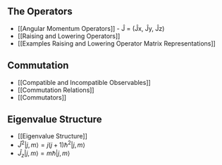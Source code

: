 ## The Operators
- [[Angular Momentum Operators]] - Ĵ = (Ĵx, Ĵy, Ĵz)
- [[Raising and Lowering Operators]]
- [[Examples Raising and Lowering Operator Matrix Representations]]
## Commutation
- [[Compatible and Incompatible Observables]]
- [[Commutation Relations]]
- [[Commutators]]
## Eigenvalue Structure
- [[Eigenvalue Structure]]
- $Ĵ^2|j,m⟩ = j(j+1)\hbar^2|j,m⟩$
- $Ĵ_z|j,m⟩ = m\hbar|j,m⟩$